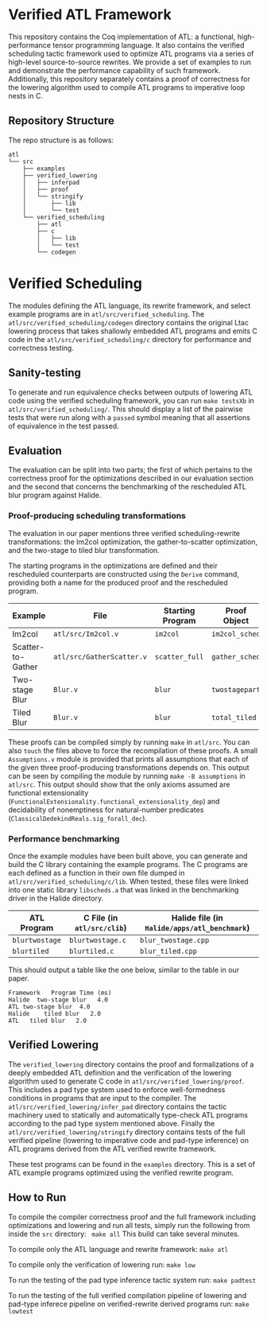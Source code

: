 # Verified ATL Framework

This repository contains the Coq implementation of ATL: a functional,
high-performance tensor programming language. It also contains the verified
scheduling tactic framework used to optimize ATL programs via a series of
high-level source-to-source rewrites. We provide a set of examples to run and 
demonstrate the performance capability of such framework. Additionally, this 
repository separately contains a proof of correctness for the lowering algorithm 
used to compile ATL programs to imperative loop nests in C.

## Repository Structure

The repo structure is as follows:
```
atl
└── src
    ├── examples
    ├── verified_lowering
    │   ├── inferpad
    │   ├── proof
    │   └── stringify
    │       ├── lib
    │       └── test
    └── verified_scheduling
        ├── atl
        ├── c
        │   ├── lib
        │   └── test
        └── codegen
```

# Verified Scheduling

The modules defining the ATL language, its rewrite framework, and select example programs are in `atl/src/verified_scheduling`.
The `atl/src/verified_scheduling/codegen` directory contains the original Ltac
lowering process that takes shallowly
embedded ATL programs and emits C code in the `atl/src/verified_scheduling/c`
directory for performance and correctness testing.

## Sanity-testing
To generate and run equivalence checks between outputs of lowering ATL code using the verified scheduling framework, you can run `make testsXb` in `atl/src/verified_scheduling/`.
This should display a list of the pairwise tests that were run along with a `passed` symbol meaning that all assertions of equivalence in the test passed.

## Evaluation
The evaluation can be split into two parts; the first of which pertains to the correctness proof for the optimizations described in our evaluation section and the second that concerns the benchmarking of the rescheduled ATL blur program against Halide.

### Proof-producing scheduling transformations
The evaluation in our paper mentions three verified scheduling-rewrite transformations: the Im2col optimization, the gather-to-scatter optimization, and the two-stage to tiled blur transformation.

The starting programs in the optimizations are defined and their rescheduled counterparts are constructed using the `Derive` command, providing both a name for the produced proof and the rescheduled program.

| Example | File | Starting Program | Proof Object | Rescheduled Program |
| ----------- | ----------- | ----------- | ----------- | ----------- |
| Im2col | `atl/src/Im2col.v` | `im2col` | `im2col_sched` | `im2col_lifted` |
| Scatter-to-Gather | `atl/src/GatherScatter.v` | `scatter_full` | `gather_sched` | `gather_full` |
| Two-stage Blur |  `Blur.v` | `blur` | `twostagepart` | `blurtwostage` |
| Tiled Blur | `Blur.v` | `blur` | `total_tiled` | `blurtiled` |

These proofs can be compiled simply by running `make` in `atl/src`. You can also `touch` the files above to force the recompilation of these proofs.
A small `Assumptions.v` module is provided that prints all assumptions that each of the given three proof-producing transformations depends on.
This output can be seen by compiling the module by running `make -B assumptions` in `atl/src`.
This output should show that the only axioms assumed are functional extensionality (`FunctionalExtensionality.functional_extensionality_dep`) and decidability of nonemptiness for natural-number predicates (`ClassicalDedekindReals.sig_forall_dec`).

### Performance benchmarking
Once the example modules have been built above, you can generate and build the C library containing the example programs.
The C programs are each defined as a function in their own file dumped in `atl/src/verified_scheduling/c/lib`.
When tested, these files were linked into one static library `libscheds.a` that was linked in the benchmarking driver in the Halide directory.

| ATL Program | C File (in `atl/src/clib`) | Halide file (in `Halide/apps/atl_benchmark`) |
| ----------- | ----------- |----------- |
| `blurtwostage` | `blurtwostage.c` | `blur_twostage.cpp` |
| `blurtiled` | `blurtiled.c` | `blur_tiled.cpp` |

This should output a table like the one below, similar to the table in our paper.

```
Framework   Program Time (ms) 
Halide  two-stage blur   4.0
ATL two-stage blur  4.0
Halide    tiled blur   2.0
ATL   tiled blur   2.0
```
## Verified Lowering

The `verified_lowering` directory contains the proof and formalizations of a deeply embedded ATL definition
and the verification of the lowering algorithm
used to generate C code in `atl/src/verified_lowering/proof`. 
This includes a pad type system used to enforce well-formedness conditions in
programs that are input to the compiler.
The `atl/src/verified_lowering/infer_pad` directory contains the tactic
machinery used to statically and
automatically type-check ATL programs according to the pad type system mentioned
above.
Finally the `atl/src/verified_lowering/stringify` directory contains tests of
the full verified pipeline (lowering to imperative code and pad-type inference)
on ATL programs derived from the ATL verified rewrite framework.

These test programs can be found in the `examples` directory.
This is a set of ATL example programs optimized using the verified rewrite
program. 

## How to Run
To compile the compiler correctness proof and the full framework including
optimizations and lowering and run all
tests, simply run the following from inside the `src` directory:
``` make all```
This build can take several minutes.

To compile only the ATL language and rewrite framework:
```make atl```

To compile only the verification of lowering run:
```make low```

To run the testing of the pad type inference tactic system run:
```make padtest```

To run the testing of the full verified compilation pipeline of lowering and
pad-type inferece pipeline on verified-rewrite derived programs run:
```make lowtest```
